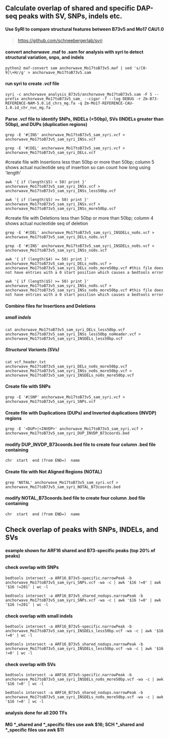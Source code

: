 ## Calculate overlap of shared and specific DAP-seq peaks with SV, SNPs, indels etc.

#### Use SyRI to compare structural features between B73v5 and Mo17 CAU1.0  
> https://github.com/schneebergerlab/syri

#### convert anchorwave .maf to .sam for analysis with syri to detect structural variation, snps, and indels  
```
python2 maf-convert sam anchorwave_Mo17toB73v5.maf | sed 's/[0-9]\+H//g' > anchorwave_Mo17toB73v5.sam  
```
#### run syri to create .vcf file  
```
syri -c anchorwave_analysis_B73v5/anchorwave_Mo17toB73v5.sam -F S --prefix anchorwave_Mo17toB73v5_sam_ --cigar -f --log DEBUG -r Zm-B73-REFERENCE-NAM-5.0.id_chrs_mg.fa -q Zm-Mo17-REFERENCE-CAU-1.0.id_chr_nuc_mg.fa
```
#### Parse .vcf file to identify SNPs, INDELs (<50bp), SVs (INDELs greater than 50bp), and DUPs (duplication regions)  
```
grep -E '#|INS' anchorwave_Mo17toB73v5_sam_syri.vcf > anchorwave_Mo17toB73v5_sam_syri_INSs.vcf
```
```
grep -E '#|DEL' anchorwave_Mo17toB73v5_sam_syri.vcf > anchorwave_Mo17toB73v5_sam_syri_DELs.vcf
```

#create file with Insertions less than 50bp or more than 50bp; column 5 shows actual nucleotide seq of insertion so can count how long using 'length'  
```
awk '{ if (length($5) < 50) print }' anchorwave_Mo17toB73v5_sam_syri_INSs.vcf > anchorwave_Mo17toB73v5_sam_syri_INSs_less50bp.vcf
```
```
awk '{ if (length($5) >= 50) print }' anchorwave_Mo17toB73v5_sam_syri_INSs.vcf > anchorwave_Mo17toB73v5_sam_syri_INSs_more50bp.vcf
```
#create file with Deletions less than 50bp or more than 50bp; column 4 shows actual nucleotide seq of deletion  
```
grep -E '#|DEL' anchorwave_Mo17toB73v5_sam_syri_INSDELs_no0s.vcf > anchorwave_Mo17toB73v5_sam_syri_DELs_no0s.vcf
```
```
grep -E '#|INS' anchorwave_Mo17toB73v5_sam_syri_INSDELs_no0s.vcf > anchorwave_Mo17toB73v5_sam_syri_INSs_no0s.vcf
```
```
awk '{ if (length($4) >= 50) print }' anchorwave_Mo17toB73v5_sam_syri_DELs_no0s.vcf > anchorwave_Mo17toB73v5_sam_syri_DELs_no0s_more50bp.vcf #this file does not have entries with a 0 start position which causes a bedtools error
```
```
awk '{ if (length($5) >= 50) print }' anchorwave_Mo17toB73v5_sam_syri_INSs_no0s.vcf > anchorwave_Mo17toB73v5_sam_syri_INSs_no0s_more50bp.vcf #this file does not have entries with a 0 start position which causes a bedtools error
```
#### Combine files for Insertions and Deletions  
##### small indels
```
cat anchorwave_Mo17toB73v5_sam_syri_DELs_less50bp.vcf anchorwave_Mo17toB73v5_sam_syri_INSs_less50bp_noHeader.vcf > anchorwave_Mo17toB73v5_sam_syri_INSDELs_less50bp.vcf
```
##### Structural Variants (SVs)
```
cat vcf_header.txt anchorwave_Mo17toB73v5_sam_syri_DELs_no0s_more50bp.vcf anchorwave_Mo17toB73v5_sam_syri_INSs_no0s_more50bp.vcf > anchorwave_Mo17toB73v5_sam_syri_INSDELs_no0s_more50bp.vcf
```

#### Create file with SNPs  
```
grep -E '#|SNP' anchorwave_Mo17toB73v5_sam_syri.vcf > anchorwave_Mo17toB73v5_sam_syri_SNPs.vcf
```

#### Create file with Duplications (DUPs) and Inverted duplications (INVDP) regions  
```
grep -E '<DUP>|<INVDP>' anchorwave_Mo17toB73v5_sam_syri.vcf > anchorwave_Mo17toB73v5_sam_syri_DUP_INVDP_B73coords.bed
```
#### modify DUP_INVDP_B73coords.bed file to create four column .bed file containing  
`chr  start  end (from END=)  name`  

#### Create file with Not Aligned Regions (NOTAL)  
```
grep 'NOTAL' anchorwave_Mo17toB73v5_sam_syri.vcf > anchorwave_Mo17toB73v5_sam_syri_NOTAL_B73coords.bed
```
#### modify NOTAL_B73coords.bed file to create four column .bed file containing  
`chr  start  end (from END=)  name`  

## Check overlap of peaks with SNPs, INDELs, and SVs  
#### example shown for ARF16 shared and B73-specific peaks (top 20% of peaks)    

#### check overlap with SNPs
```
bedtools intersect -a ARF16_B73v5-specific.narrowPeak -b anchorwave_Mo17toB73v5_sam_syri_SNPs.vcf -wa -c | awk '$16 !=0' | awk '$16 !=201' | wc -l
```
```
bedtools intersect -a ARF16_B73v5_shared_nodups.narrowPeak -b anchorwave_Mo17toB73v5_sam_syri_SNPs.vcf -wa -c | awk '$16 !=0' | awk '$16 !=201' | wc -l
```

#### check overlap with small indels  
```
bedtools intersect -a ARF16_B73v5-specific.narrowPeak -b anchorwave_Mo17toB73v5_sam_syri_INSDELs_less50bp.vcf -wa -c | awk '$16 !=0' | wc -l
```
```
bedtools intersect -a ARF16_B73v5_shared_nodups.narrowPeak -b anchorwave_Mo17toB73v5_sam_syri_INSDELs_less50bp.vcf -wa -c | awk '$16 !=0' | wc -l
```

#### check overlap with SVs  
```
bedtools intersect -a ARF16_B73v5-specific.narrowPeak -b anchorwave_Mo17toB73v5_sam_syri_INSDELs_no0s_more50bp.vcf -wa -c | awk '$16 !=0' | wc -l
```
```
bedtools intersect -a ARF16_B73v5_shared_nodups.narrowPeak -b anchorwave_Mo17toB73v5_sam_syri_INSDELs_no0s_more50bp.vcf -wa -c | awk '$16 !=0' | wc -l
```

#### analysis done for all 200 TFs  
#### MG *_shared and *_specific files use awk $16; SCH *_shared and *_specific files use awk $11
